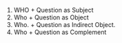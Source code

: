 1. WHO  + Question as Subject
2. Who  + Question as Object
3. Who. + Question as Indirect Object.
4. Who  + Question as Complement
